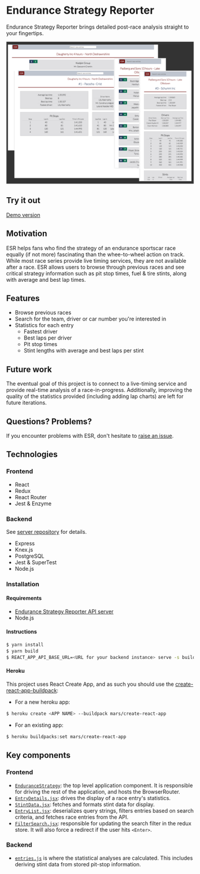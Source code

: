 # Endurance Strategy Reporter

Endurance Strategy Reporter brings detailed post-race analysis straight to your
fingertips.

![A group of ESR screenshots](./docs/screenshots.png)

## Try it out
[Demo version](https://endurance-strategy.herokuapp.com/)

## Motivation
ESR helps fans who find the strategy of an endurance sportscar race equally (if
not more) fascinating than the whee-to-wheel action on track. While most race
series provide live timing services, they are not available after a race. ESR
allows users to browse through previous races and see critical strategy
information such as pit stop times, fuel & tire stints, along with average and best lap times.

## Features

- Browse previous races
- Search for the team, driver or car number you're interested in
- Statistics for each entry
  - Fastest driver
  - Best laps per driver
  - Pit stop times
  - Stint lengths with average and best laps per stint

## Future work
The eventual goal of this project is to connect to a live-timing service and
provide real-time analysis of a race-in-progress. Additionally, improving the
quality of the statistics provided (including adding lap charts) are left for
future iterations.

## Questions? Problems?
If you encounter problems with ESR, don't hesitate to [raise an
issue](https://github.com/aseehra/endurance-strategy/issues/new).

## Technologies
### Frontend
- React
- Redux
- React Router
- Jest & Enzyme

### Backend
See [server repository](https://github.com/aseehra/endurance-strategy-server)
for details.
- Express
- Knex.js
- PostgreSQL
- Jest & SuperTest
- Node.js

### Installation
#### Requirements
- [Endurance Strategy Reporter API server](https://github.com/aseehra/endurance-strategy-server)
- Node.js

#### Instructions

```bash
$ yarn install
$ yarn build
$ REACT_APP_API_BASE_URL=<URL for your backend instance> serve -s build
```

#### Heroku

This project uses React Create App, and as such you should use the
[create-react-app-buildpack](https://github.com/mars/create-react-app-buildpack):

- For a new heroku app:
```bash
$ heroku create <APP NAME> --buildpack mars/create-react-app
```
- For an existing app:
```bash
$ heroku buildpacks:set mars/create-react-app
```

## Key components
### Frontend
- [`EnduranceStrategy`](https://github.com/aseehra/endurance-strategy/blob/master/src/containers/EnduranceStrategy/EnduranceStrategy.jsx):
  the top level application component. It is responsible for driving the rest of
  the application, and hosts the BrowserRouter.
- [`EntryDetails.jsx`](https://github.com/aseehra/endurance-strategy/blob/master/src/containers/EntryDetails/EntryDetails.jsx):
  drives the display of a race entry's statistics.
- [`StintData.jsx`](https://github.com/aseehra/endurance-strategy/blob/master/src/containers/StintData/StintData.jsx):
  fetches and formats stint data for display.
- [`EntryList.jsx`]():
  deserializes query strings, filters entries based on search criteria, and
  fetches race entries from the API.
- [`FilterSearch.jsx`](https://github.com/aseehra/endurance-strategy/blob/master/src/containers/FilterSearch/FilterSearch.jsx):
  responsible for updating the search filter in the redux store. It will also
  force a redirect if the user hits `<Enter>`.

### Backend
- [`entries.js`](https://github.com/aseehra/endurance-strategy-server/blob/master/src/db/entries.js)
  is where the statistical analyses are calculated. This includes deriving stint
  data from stored pit-stop information.
